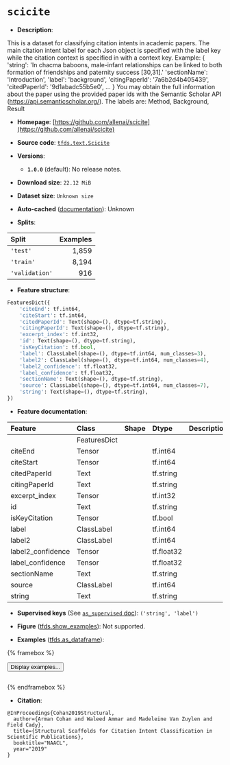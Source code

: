 <div itemscope itemtype="http://schema.org/Dataset">
  <div itemscope itemprop="includedInDataCatalog" itemtype="http://schema.org/DataCatalog">
    <meta itemprop="name" content="TensorFlow Datasets" />
  </div>
  <meta itemprop="name" content="scicite" />
  <meta itemprop="description" content="This is a dataset for classifying citation intents in academic papers.&#10;The main citation intent label for each Json object is specified with the label&#10;key while the citation context is specified in with a context key. Example:&#10;{&#10; &#x27;string&#x27;: &#x27;In chacma baboons, male-infant relationships can be linked to both&#10;    formation of friendships and paternity success [30,31].&#x27;&#10; &#x27;sectionName&#x27;: &#x27;Introduction&#x27;,&#10; &#x27;label&#x27;: &#x27;background&#x27;,&#10; &#x27;citingPaperId&#x27;: &#x27;7a6b2d4b405439&#x27;,&#10; &#x27;citedPaperId&#x27;: &#x27;9d1abadc55b5e0&#x27;,&#10; ...&#10; }&#10;You may obtain the full information about the paper using the provided paper ids&#10;with the Semantic Scholar API (https://api.semanticscholar.org/).&#10;The labels are:&#10;Method, Background, Result&#10;&#10;To use this dataset:&#10;&#10;```python&#10;import tensorflow_datasets as tfds&#10;&#10;ds = tfds.load(&#x27;scicite&#x27;, split=&#x27;train&#x27;)&#10;for ex in ds.take(4):&#10;  print(ex)&#10;```&#10;&#10;See [the guide](https://www.tensorflow.org/datasets/overview) for more&#10;informations on [tensorflow_datasets](https://www.tensorflow.org/datasets).&#10;&#10;" />
  <meta itemprop="url" content="https://www.tensorflow.org/datasets/catalog/scicite" />
  <meta itemprop="sameAs" content="https://github.com/allenai/scicite" />
  <meta itemprop="citation" content="@InProceedings{Cohan2019Structural,&#10;  author={Arman Cohan and Waleed Ammar and Madeleine Van Zuylen and Field Cady},&#10;  title={Structural Scaffolds for Citation Intent Classification in Scientific Publications},&#10;  booktitle=&quot;NAACL&quot;,&#10;  year=&quot;2019&quot;&#10;}" />
</div>

# `scicite`


*   **Description**:

This is a dataset for classifying citation intents in academic papers. The main
citation intent label for each Json object is specified with the label key while
the citation context is specified in with a context key. Example: { 'string':
'In chacma baboons, male-infant relationships can be linked to both formation of
friendships and paternity success [30,31].' 'sectionName': 'Introduction',
'label': 'background', 'citingPaperId': '7a6b2d4b405439', 'citedPaperId':
'9d1abadc55b5e0', ... } You may obtain the full information about the paper
using the provided paper ids with the Semantic Scholar API
(https://api.semanticscholar.org/). The labels are: Method, Background, Result

*   **Homepage**:
    [https://github.com/allenai/scicite](https://github.com/allenai/scicite)

*   **Source code**:
    [`tfds.text.Scicite`](https://github.com/tensorflow/datasets/tree/master/tensorflow_datasets/text/scicite.py)

*   **Versions**:

    *   **`1.0.0`** (default): No release notes.

*   **Download size**: `22.12 MiB`

*   **Dataset size**: `Unknown size`

*   **Auto-cached**
    ([documentation](https://www.tensorflow.org/datasets/performances#auto-caching)):
    Unknown

*   **Splits**:

Split          | Examples
:------------- | -------:
`'test'`       | 1,859
`'train'`      | 8,194
`'validation'` | 916

*   **Feature structure**:

```python
FeaturesDict({
    'citeEnd': tf.int64,
    'citeStart': tf.int64,
    'citedPaperId': Text(shape=(), dtype=tf.string),
    'citingPaperId': Text(shape=(), dtype=tf.string),
    'excerpt_index': tf.int32,
    'id': Text(shape=(), dtype=tf.string),
    'isKeyCitation': tf.bool,
    'label': ClassLabel(shape=(), dtype=tf.int64, num_classes=3),
    'label2': ClassLabel(shape=(), dtype=tf.int64, num_classes=4),
    'label2_confidence': tf.float32,
    'label_confidence': tf.float32,
    'sectionName': Text(shape=(), dtype=tf.string),
    'source': ClassLabel(shape=(), dtype=tf.int64, num_classes=7),
    'string': Text(shape=(), dtype=tf.string),
})
```

*   **Feature documentation**:

Feature           | Class        | Shape | Dtype      | Description
:---------------- | :----------- | :---- | :--------- | :----------
                  | FeaturesDict |       |            |
citeEnd           | Tensor       |       | tf.int64   |
citeStart         | Tensor       |       | tf.int64   |
citedPaperId      | Text         |       | tf.string  |
citingPaperId     | Text         |       | tf.string  |
excerpt_index     | Tensor       |       | tf.int32   |
id                | Text         |       | tf.string  |
isKeyCitation     | Tensor       |       | tf.bool    |
label             | ClassLabel   |       | tf.int64   |
label2            | ClassLabel   |       | tf.int64   |
label2_confidence | Tensor       |       | tf.float32 |
label_confidence  | Tensor       |       | tf.float32 |
sectionName       | Text         |       | tf.string  |
source            | ClassLabel   |       | tf.int64   |
string            | Text         |       | tf.string  |

*   **Supervised keys** (See
    [`as_supervised` doc](https://www.tensorflow.org/datasets/api_docs/python/tfds/load#args)):
    `('string', 'label')`

*   **Figure**
    ([tfds.show_examples](https://www.tensorflow.org/datasets/api_docs/python/tfds/visualization/show_examples)):
    Not supported.

*   **Examples**
    ([tfds.as_dataframe](https://www.tensorflow.org/datasets/api_docs/python/tfds/as_dataframe)):

<!-- mdformat off(HTML should not be auto-formatted) -->

{% framebox %}

<button id="displaydataframe">Display examples...</button>
<div id="dataframecontent" style="overflow-x:auto"></div>
<script>
const url = "https://storage.googleapis.com/tfds-data/visualization/dataframe/scicite-1.0.0.html";
const dataButton = document.getElementById('displaydataframe');
dataButton.addEventListener('click', async () => {
  // Disable the button after clicking (dataframe loaded only once).
  dataButton.disabled = true;

  const contentPane = document.getElementById('dataframecontent');
  try {
    const response = await fetch(url);
    // Error response codes don't throw an error, so force an error to show
    // the error message.
    if (!response.ok) throw Error(response.statusText);

    const data = await response.text();
    contentPane.innerHTML = data;
  } catch (e) {
    contentPane.innerHTML =
        'Error loading examples. If the error persist, please open '
        + 'a new issue.';
  }
});
</script>

{% endframebox %}

<!-- mdformat on -->

*   **Citation**:

```
@InProceedings{Cohan2019Structural,
  author={Arman Cohan and Waleed Ammar and Madeleine Van Zuylen and Field Cady},
  title={Structural Scaffolds for Citation Intent Classification in Scientific Publications},
  booktitle="NAACL",
  year="2019"
}
```

